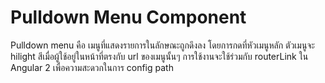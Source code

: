 # Pulldown Menu Component

Pulldown menu คือ เมนูที่แสดงรายการในลักษณะถูกดึงลง โดยการกดที่หัวเมนูหลัก ตัวเมนูจะ hilight สีเมื่อผู้ใช้อยู่ในหน้าที่ตรงกับ url ของเมนูนั้นๆ 
การใช้งานจะใช้ร่วมกับ routerLink ใน Angular 2 เพื่อความสะดวกในการ config path